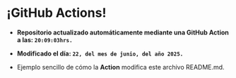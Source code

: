 # ¡GitHub Actions!
* **Repositorio actualizado automáticamente mediante una GitHub Action a las: `20:09:03hrs.`**
* **Modificado el día: `22, del mes de junio, del año 2025.`**

* Ejemplo sencillo de cómo la **Action** modifica este archivo README.md.
